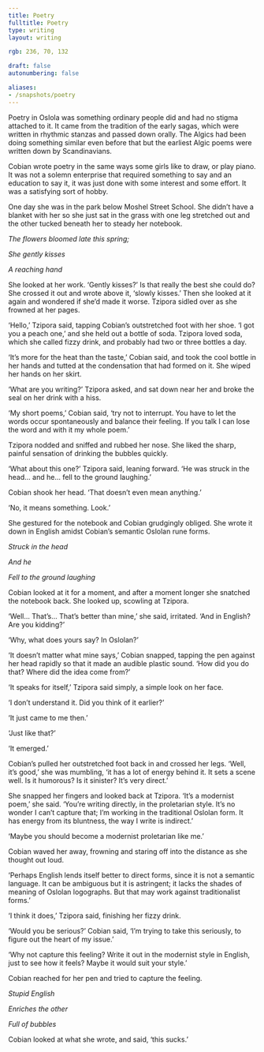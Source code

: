 ```yaml
---
title: Poetry
fulltitle: Poetry
type: writing
layout: writing

rgb: 236, 70, 132

draft: false
autonumbering: false

aliases:
- /snapshots/poetry
---
```


<span class="dropcap">P</span>oetry in Oslola was something ordinary people did and had no stigma attached to it. It came from the tradition of the early sagas, which were written in rhythmic stanzas and passed down orally. The Algics had been doing something similar even before that but the earliest Algic poems were written down by Scandinavians.

Cobian wrote poetry in the same ways some girls like to draw, or play piano. It was not a solemn enterprise that required something to say and an education to say it, it was just done with some interest and some effort. It was a satisfying sort of hobby.

One day she was in the park below Moshel Street School. She didn’t have a blanket with her so she just sat in the grass with one leg stretched out and the other tucked beneath her to steady her notebook.

*The flowers bloomed late this spring;*

*She gently kisses*

*A reaching hand*

She looked at her work. ‘Gently kisses?’ Is that really the best she could do? She crossed it out and wrote above it, ‘slowly kisses.’ Then she looked at it again and wondered if she’d made it worse. Tzipora sidled over as she frowned at her pages.

‘Hello,’ Tzipora said, tapping Cobian’s outstretched foot with her shoe. ‘I got you a peach one,’ and she held out a bottle of soda. Tzipora loved soda, which she called fizzy drink, and probably had two or three bottles a day.

‘It’s more for the heat than the taste,’ Cobian said, and took the cool bottle in her hands and tutted at the condensation that had formed on it. She wiped her hands on her skirt.

‘What are you writing?’ Tzipora asked, and sat down near her and broke the seal on her drink with a hiss.

‘My short poems,’ Cobian said, ‘try not to interrupt. You have to let the words occur spontaneously and balance their feeling. If you talk I can lose the word and with it my whole poem.’

Tzipora nodded and sniffed and rubbed her nose. She liked the sharp, painful sensation of drinking the bubbles quickly.

‘What about this one?’ Tzipora said, leaning forward. ‘He was struck in the head... and he... fell to the ground laughing.’

Cobian shook her head. ‘That doesn’t even mean anything.’

‘No, it means something. Look.’

She gestured for the notebook and Cobian grudgingly obliged. She wrote it down in English amidst Cobian’s semantic Oslolan rune forms.

*Struck in the head*

*And he*

*Fell to the ground laughing*

Cobian looked at it for a moment, and after a moment longer she snatched the notebook back. She looked up, scowling at Tzipora.

‘Well... That’s... That’s better than mine,’ she said, irritated. ‘And in English? Are you kidding?’

‘Why, what does yours say? In Oslolan?’

‘It doesn’t matter what mine says,’ Cobian snapped, tapping the pen against her head rapidly so that it made an audible plastic sound. ‘How did you do that? Where did the idea come from?’

‘It speaks for itself,’ Tzipora said simply, a simple look on her face.

‘I don’t understand it. Did you think of it earlier?’

‘It just came to me then.’

‘Just like that?’

‘It emerged.’

Cobian’s pulled her outstretched foot back in and crossed her legs. ‘Well, it’s good,’ she was mumbling, ‘it has a lot of energy behind it. It sets a scene well. Is it humorous? Is it sinister? It’s very direct.’

She snapped her fingers and looked back at Tzipora. ‘It’s a modernist poem,’ she said. ‘You’re writing directly, in the proletarian style. It’s no wonder I can’t capture that; I’m working in the traditional Oslolan form. It has energy from its bluntness, the way I write is indirect.’

‘Maybe you should become a modernist proletarian like me.’

Cobian waved her away, frowning and staring off into the distance as she thought out loud.

‘Perhaps English lends itself better to direct forms, since it is not a semantic language. It can be ambiguous but it is astringent; it lacks the shades of meaning of Oslolan logographs. But that may work against traditionalist forms.’

‘I think it does,’ Tzipora said, finishing her fizzy drink.

‘Would you be serious?’ Cobian said, ‘I’m trying to take this seriously, to figure out the heart of my issue.’

‘Why not capture this feeling? Write it out in the modernist style in English, just to see how it feels? Maybe it would suit your style.’

Cobian reached for her pen and tried to capture the feeling.

*Stupid English*

*Enriches the other*

*Full of bubbles*

Cobian looked at what she wrote, and said, ‘this sucks.’



